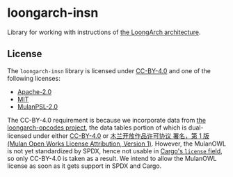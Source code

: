# loongarch-insn

Library for working with instructions of
[the LoongArch architecture](https://github.com/loongson/LoongArch-Documentation).

## License

The `loongarch-insn` library is licensed under [CC-BY-4.0] and one of the
following licenses:

* [Apache-2.0]
* [MIT]
* [MulanPSL-2.0]

The CC-BY-4.0 requirement is because we incorporate data from
[the loongarch-opcodes project](https://github.com/loongson-community/loongarch-opcodes),
the data tables portion of which is dual-licensed under either [CC-BY-4.0] or
[木兰开放作品许可协议 署名，第 1 版 (Mulan Open Works License Attribution, Version 1)][MulanOWL-BY-1.0].
However, the MulanOWL is not yet standardized by SPDX, hence not usable in
[Cargo's `license` field](https://doc.rust-lang.org/cargo/reference/manifest.html#the-license-and-license-file-fields),
so only CC-BY-4.0 is taken as a result.
We intend to allow the MulanOWL license as soon as it gets support in SPDX and
Cargo.


[Apache-2.0]: https://spdx.org/licenses/Apache-2.0.html
[CC-BY-4.0]: https://spdx.org/licenses/CC-BY-4.0.html
[MIT]: https://spdx.org/licenses/MIT.html
[MulanPSL-2.0]: https://spdx.org/licenses/MulanPSL-2.0.html
[MulanOWL-BY-1.0]: https://license.coscl.org.cn/MulanOWLBYv1
